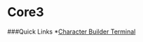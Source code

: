 # Core3

###Quick Links
*[Character Builder Terminal](https://github.com/Mesagoppinmypants/Core3/blob/unstable/MMOCoreORB/bin/scripts/object/tangible/terminal/terminal_character_builder.lua)
